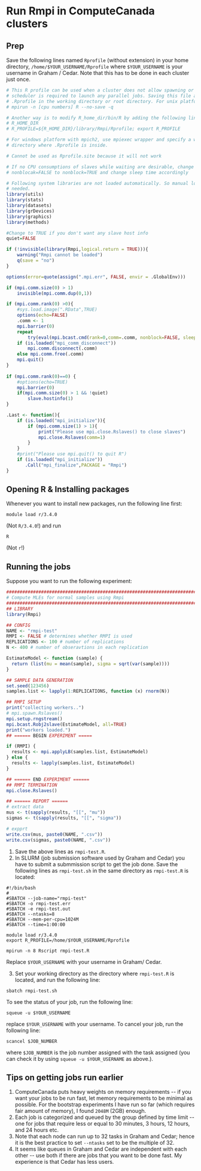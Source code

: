# Run Rmpi in ComputeCanada clusters
## Prep
Save the following lines named `Rprofile` (without extension) in your home directory, `/home/$YOUR_USERNAME/Rprofile` where `$YOUR_USERNAME` is your username in Graham / Cedar. Note that this has to be done in each cluster just once.

```R
# This R profile can be used when a cluster does not allow spawning or a job 
# scheduler is required to launch any parallel jobs. Saving this file as 
# .Rprofile in the working directory or root directory. For unix platform, run
# mpirun -n [cpu numbers] R --no-save -q

# Another way is to modify R_home_dir/bin/R by adding the following line after
# R_HOME_DIR
# R_PROFILE=${R_HOME_DIR}/library/Rmpi/Rprofile; export R_PROFILE

# For windows platform with mpich2, use mpiexec wrapper and specify a working 
# directory where .Rprofile is inside.

# Cannot be used as Rprofile.site because it will not work

# If no CPU consumptions of slaves while waiting are desirable, change 
# nonblocak=FALSE to nonblock=TRUE and change sleep time accordingly

# Following system libraries are not loaded automatically. So manual loads are 
# needed.
library(utils)
library(stats)
library(datasets)
library(grDevices)
library(graphics)
library(methods)

#Change to TRUE if you don't want any slave host info
quiet=FALSE

if (!invisible(library(Rmpi,logical.return = TRUE))){
    warning("Rmpi cannot be loaded")
    q(save = "no")
}

options(error=quote(assign(".mpi.err", FALSE, envir = .GlobalEnv)))

if (mpi.comm.size(0) > 1)
    invisible(mpi.comm.dup(0,1))

if (mpi.comm.rank(0) >0){
    #sys.load.image(".RData",TRUE)
    options(echo=FALSE)
    .comm <- 1
    mpi.barrier(0)
    repeat 
		try(eval(mpi.bcast.cmd(rank=0,comm=.comm, nonblock=FALSE, sleep=0.1)),TRUE)
	if (is.loaded("mpi_comm_disconnect")) 
        mpi.comm.disconnect(.comm)
    else mpi.comm.free(.comm)
    mpi.quit()
}
    
if (mpi.comm.rank(0)==0) {
    #options(echo=TRUE)
    mpi.barrier(0)
    if(mpi.comm.size(0) > 1 && !quiet)
        slave.hostinfo(1)
}

.Last <- function(){
    if (is.loaded("mpi_initialize")){
        if (mpi.comm.size(1) > 1){
            print("Please use mpi.close.Rslaves() to close slaves")
            mpi.close.Rslaves(comm=1)
    	}
    }
    #print("Please use mpi.quit() to quit R")
	if (is.loaded("mpi_initialize"))
       .Call("mpi_finalize",PACKAGE = "Rmpi")
}

```
## Opening R & Installing packages
Whenever you want to install new packages, run the following line first:
```
module load r/3.4.0
```
(Not `R/3.4.0`!) and run
```
R
```
(Not `r`!)
## Running the jobs
Suppose you want to run the following experiment:

```r
################################################################################
# Compute MLEs for normal samples using Rmpi
################################################################################
## LIBRARY
library(Rmpi)

## CONFIG
NAME <- "rmpi-test"
RMPI <- FALSE # determines whether RMPI is used
REPLICATIONS <- 100 # number of replications
N <- 400 # number of obseravtions in each replication

EstimateModel <- function (sample) {
  return (list(mu = mean(sample), sigma = sqrt(var(sample))))
}

## SAMPLE DATA GENERATION
set.seed(123456)
samples.list <- lapply(1:REPLICATIONS, function (x) rnorm(N))

## RMPI SETUP
print("collecting workers..")
# mpi.spawn.Rslaves()
mpi.setup.rngstream()
mpi.bcast.Robj2slave(EstimateModel, all=TRUE)
print("workers loaded.")
## ====== BEGIN EXPERIMENT =====

if (RMPI) {
  results <- mpi.applyLB(samples.list, EstimateModel)
} else {
  results <- lapply(samples.list, EstimateModel)
}

## ====== END EXPERIMENT ======
## RMPI TERMINATION
mpi.close.Rslaves()

## ====== REPORT ======
# extract data
mus <- t(sapply(results, "[[", "mu"))
sigmas <- t(sapply(results, "[[", "sigma"))

# expprt
write.csv(mus, paste0(NAME, ".csv"))
write.csv(sigmas, paste0(NAME, ".csv"))
```

1. Save the above lines as `rmpi-test.R`.
2. In SLURM (job submission software used by Graham and Cedar) you have to submit a submmission script to get the job done. Save the following lines as `rmpi-test.sh` in the same directory as `rmpi-test.R` is located:
```
#!/bin/bash
#
#SBATCH --job-name="rmpi-test"
#SBATCH -o rmpi-test.err
#SBATCH -e rmpi-test.out
#SBATCH --ntasks=8
#SBATCH --mem-per-cpu=1024M
#SBATCH --time=1:00:00

module load r/3.4.0
export R_PROFILE=/home/$YOUR_USERNAME/Rprofile

mpirun -n 8 Rscript rmpi-test.R
```
Replace `$YOUR_USERNAME` with your username in Graham/ Cedar. 

3. Set your working directory as the directory where `rmpi-test.R` is located, and run the following line:
```
sbatch rmpi-test.sh
```
To see the status of your job, run the following line:
```
squeue -u $YOUR_USERNAME
```
replace `$YOUR_USERNAME` with your username. To cancel your job, run the following line:
```
scancel $JOB_NUMBER
```
where `$JOB_NUMBER` is the job number assigned with the task assigned (you can check it by using `squeue -u $YOUR_USERNAME` as above.).


## Tips on getting jobs run earlier
1. ComputeCanada puts heavy weights on memory requirements -- if you want your jobs to be run fast, let memory requirements to be minimal as possible. For the bootstrap experiments I have run so far (which requires fair amount of memory), I found `2048M` (2GB) enough.
2. Each job is categorized and queued by the group defined by time limit -- one for jobs that require less or equal to 30 minutes, 3 hours, 12 hours, and 24 hours etc.
3. Note that each node can run up to 32 tasks in Graham and Cedar; hence it is the best practice to set `--ntasks` set to be the multiple of 32.
4. It seems like queues in Graham and Cedar are independent with each other -- use both if there are jobs that you want to be done fast. My experience is that Cedar has less users.

